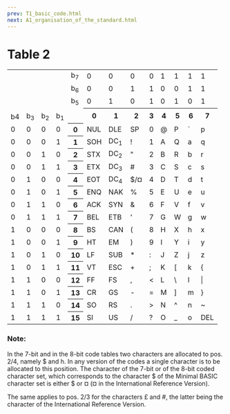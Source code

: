 ```yaml
---
prev: T1_basic_code.html
next: A1_organisation_of_the_standard.html
---
```


# Table 2

<table>
<tr><td colspan="5"></td><td>b<sub>7</sub></td><td>0</td><td>0</td><td>0</td><td>0</td><td>1</td><td>1</td><td>1</td><td>1</td></tr>
<tr><td colspan="5"></td><td>b<sub>6</sub></td><td>0</td><td>0</td><td>1</td><td>1</td><td>0</td><td>0</td><td>1</td><td>1</td></tr>
<tr><td colspan="5"></td><td>b<sub>5</sub></td><td>0</td><td>1</td><td>0</td><td>1</td><td>0</td><td>1</td><td>0</td><td>1</td></tr>
<tr><td colspan="5"></td><td></td><th rowspan="2">0</th><th rowspan="2">1</th><th rowspan="2">2</th><th rowspan="2">3</th><th rowspan="2">4</th><th rowspan="2">5</th><th rowspan="2">6</th><th rowspan="2">7</th></tr>
<tr><td>b4</td><td>b<sub>3</sub></td><td>b<sub>2</sub></td><td>b<sub>1</sub></td></tr>
<tr><td>0</td><td>0</td><td>0</td><td>0</td><th colspan="2">0</th><td>NUL</td><td>DLE</td><td>SP</td><td>0</td><td>@</td><td>P</td><td>`</td><td>p</td></tr>
<tr><td>0</td><td>0</td><td>0</td><td>1</td><th colspan="2">1</th><td>SOH</td><td>DC<sub>1</sub></td><td>!</td><td>1</td><td>A</td><td>Q</td><td>a</td><td>q</td></tr>
<tr><td>0</td><td>0</td><td>1</td><td>0</td><th colspan="2">2</th><td>STX</td><td>DC<sub>2</sub></td><td>"</td><td>2</td><td>B</td><td>R</td><td>b</td><td>r</td></tr>
<tr><td>0</td><td>0</td><td>1</td><td>1</td><th colspan="2">3</th><td>ETX</td><td>DC<sub>3</sub></td><td>#</td><td>3</td><td>C</td><td>S</td><td>c</td><td>s</td></tr>
<tr><td>0</td><td>1</td><td>0</td><td>0</td><th colspan="2">4</th><td>EOT</td><td>DC<sub>4</sub></td><td>$/¤</td><td>4</td><td>D</td><td>T</td><td>d</td><td>t</td></tr>
<tr><td>0</td><td>1</td><td>0</td><td>1</td><th colspan="2">5</th><td>ENQ</td><td>NAK</td><td>%</td><td>5</td><td>E</td><td>U</td><td>e</td><td>u</td></tr>
<tr><td>0</td><td>1</td><td>1</td><td>0</td><th colspan="2">6</th><td>ACK</td><td>SYN</td><td>&</td><td>6</td><td>F</td><td>V</td><td>f</td><td>v</td></tr>
<tr><td>0</td><td>1</td><td>1</td><td>1</td><th colspan="2">7</th><td>BEL</td><td>ETB</td><td>'</td><td>7</td><td>G</td><td>W</td><td>g</td><td>w</td></tr>
<tr><td>1</td><td>0</td><td>0</td><td>0</td><th colspan="2">8</th><td>BS</td><td>CAN</td><td>(</td><td>8</td><td>H</td><td>X</td><td>h</td><td>x</td></tr>
<tr><td>1</td><td>0</td><td>0</td><td>1</td><th colspan="2">9</th><td>HT</td><td>EM</td><td>)</td><td>9</td><td>I</td><td>Y</td><td>i</td><td>y</td></tr>
<tr><td>1</td><td>0</td><td>1</td><td>0</td><th colspan="2">10</th><td>LF</td><td>SUB</td><td>*</td><td>:</td><td>J</td><td>Z</td><td>j</td><td>z</td></tr>
<tr><td>1</td><td>0</td><td>1</td><td>1</td><th colspan="2">11</th><td>VT</td><td>ESC</td><td>+</td><td>;</td><td>K</td><td>[</td><td>k</td><td>{</td></tr>
<tr><td>1</td><td>1</td><td>0</td><td>0</td><th colspan="2">12</th><td>FF</td><td>FS</td><td>,</td><td>&lt;</td><td>L</td><td>\</td><td>l</td><td>|</td></tr>
<tr><td>1</td><td>1</td><td>0</td><td>1</td><th colspan="2">13</th><td>CR</td><td>GS</td><td>-</td><td>=</td><td>M</td><td>]</td><td>m</td><td>}</td></tr>
<tr><td>1</td><td>1</td><td>1</td><td>0</td><th colspan="2">14</th><td>SO</td><td>RS</td><td>.</td><td>&gt;</td><td>N</td><td>^</td><td>n</td><td>~</td></tr>
<tr><td>1</td><td>1</td><td>1</td><td>1</td><th colspan="2">15</th><td>SI</td><td>US</td><td>/</td><td>?</td><td>O</td><td>_</td><td>o</td><td>DEL</td></tr>
</table>

<div class="note info">
<h3>Note:</h3>
<p>In the 7-bit and in the 8-bit code tables two characters are allocated to pos. 2/4, namely $ and h. In any version of
the codes a single character is to be allocated to this position. The character of the 7-bit or of the 8-bit coded
character set, which corresponds to the character $ of the Minimal BASIC character set is either $ or ¤ (¤ in the
International Reference Version).</p>
<p>The same applies to pos. 2/3 for the characters £ and #, the latter being the character of the International
Reference Version.</p>
</div>
